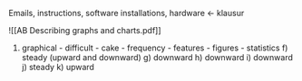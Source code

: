Emails, instructions, software installations, hardware <- klausur

![[AB Describing graphs and charts.pdf]]
1. graphical - difficult - cake - frequency - features - figures - statistics
   f) steady (upward and downward)
   g) downward
   h) downward
   i) downward
   j) steady
   k) upward